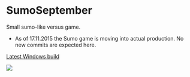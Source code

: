 # SumoSeptember

Small sumo-like versus game.

* As of 17.11.2015 the Sumo game is moving into actual production. No new commits are expected here.

[Latest Windows build](https://sourceforge.net/projects/sumoseptember/files/latest/download)

[![](http://i.imgur.com/h5SRqDpl.png)](http://i.imgur.com/h5SRqDp.png)
